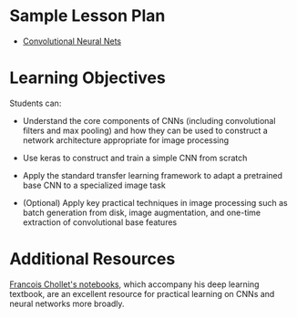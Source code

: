 # Sample Lesson Plan

- [Convolutional Neural Nets](convolutional_neural_networks.ipynb)

# Learning Objectives

Students can:

- Understand the core components of CNNs (including convolutional filters and
  max pooling) and how they can be used to construct a network architecture
  appropriate for image processing
- Use keras to construct and train a simple CNN from scratch
- Apply the standard transfer learning framework to adapt a pretrained base CNN
  to a specialized image task

- (Optional) Apply key practical techniques in image processing such as batch
  generation from disk, image augmentation, and one-time extraction of
  convolutional base features

# Additional Resources

[Francois Chollet's notebooks](https://github.com/fchollet/deep-learning-with-python-notebooks),
which accompany his deep learning textbook, are an excellent resource for
practical learning on CNNs and neural networks more broadly.
